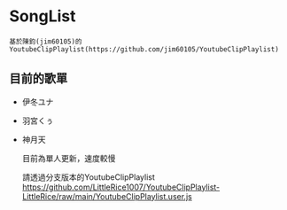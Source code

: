 # SongList
    基於陳鈞(jim60105)的YoutubeClipPlaylist(https://github.com/jim60105/YoutubeClipPlaylist)

## 目前的歌單
-   伊冬ユナ
-   羽宮くぅ
-   神月天

    目前為單人更新，速度較慢

    請透過分支版本的YoutubeClipPlaylist
    https://github.com/LittleRice1007/YoutubeClipPlaylist-LittleRice/raw/main/YoutubeClipPlaylist.user.js
